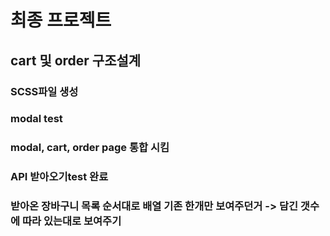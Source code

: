 # 최종 프로젝트

## cart 및 order 구조설계

### SCSS파일 생성

### modal test

### modal, cart, order page 통합 시킴

### API 받아오기test 완료

### 받아온 장바구니 목록 순서대로 배열 기존 한개만 보여주던거 -> 담긴 갯수에 따라 있는대로 보여주기

